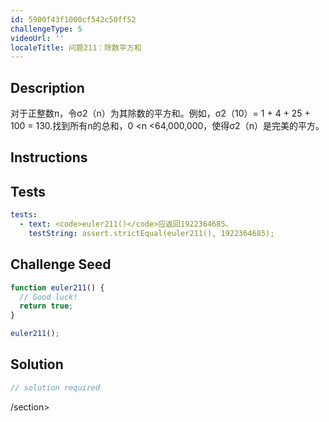 ```yaml
---
id: 5900f43f1000cf542c50ff52
challengeType: 5
videoUrl: ''
localeTitle: 问题211：除数平方和
---
```


## Description
<section id="description">对于正整数n，令σ2（n）为其除数的平方和。例如，σ2（10）= 1 + 4 + 25 + 100 = 130.找到所有n的总和，0 &lt;n &lt;64,000,000，使得σ2（n）是完美的平方。 </section>

## Instructions
<section id="instructions">
</section>

## Tests
<section id='tests'>

```yml
tests:
  - text: <code>euler211()</code>应返回1922364685。
    testString: assert.strictEqual(euler211(), 1922364685);

```

</section>

## Challenge Seed
<section id='challengeSeed'>

<div id='js-seed'>

```js
function euler211() {
  // Good luck!
  return true;
}

euler211();

```

</div>



</section>

## Solution
<section id='solution'>

```js
// solution required
```

/section>
